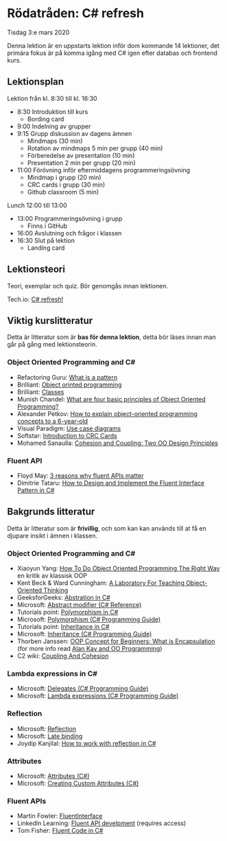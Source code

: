# Rödatråden: C# refresh

Tisdag 3:e mars 2020

Denna lektion är en uppstarts lektion inför dom kommande 14 lektioner, det primära fokus är på komma igång med C# igen efter databas och frontend kurs.

## Lektionsplan
Lektion från kl. 8:30 till kl. 16:30

* 8:30 Introduktion till kurs
  * Bording card
* 9:00 Indelning av grupper
* 9:15 Grupp diskussion av dagens ämnen
  * Mindmaps (30 min)
  * Rotation av mindmaps 5 min per grupp (40 min)
  * Förberedelse av presentation (10 min)
  * Presentation 2 min per grupp (20 min)
* 11:00 Förövning inför eftermiddagens programmeringsövning
  * Mindmap i grupp (20 min)
  * CRC cards i grupp (30 min)
  * Github classroom (5 min)

Lunch 12:00 till 13:00

* 13:00 Programmeringsövning i grupp
  * Finns i GitHub
* 16:00 Avslutning och frågor i klassen
* 16:30 Slut på lektion
  * Landing card

## Lektionsteori

Teori, exemplar och quiz. Bör genomgås innan lektionen.

Tech.io: [C# refresh!](https://tech.io/playgrounds/52999/c-refresh/welcome)

## Viktig kurslitteratur

Detta är litteratur som är **bas för denna lektion**, detta bör läses innan man går på gång med lektionsteorin.

### Object Oriented Programming and C#

* Refactoring Guru: [What is a pattern](https://refactoring.guru/design-patterns/what-is-pattern)
* Brilliant: [Object orinted programming](https://brilliant.org/wiki/object-oriented-programming/)
* Brilliant: [Classes](https://brilliant.org/wiki/classes-oop/)
* Munish Chandel: [What are four basic principles of Object Oriented Programming?](https://medium.com/@cancerian0684/what-are-four-basic-principles-of-object-oriented-programming-645af8b43727)
* Alexander Petkov: [How to explain object-oriented programming concepts to a 6-year-old](https://www.freecodecamp.org/news/object-oriented-programming-concepts-21bb035f7260/)
* Visual Paradigm: [Use case diagrams](https://www.visual-paradigm.com/guide/uml-unified-modeling-language/what-is-use-case-diagram/)
* Softstar: [Introduction to CRC Cards](http://lore.ua.ac.be/Teaching/SE3BAC/CRCIntro.pdf)
* Mohamed Sanaulla: [Cohesion and Coupling: Two OO Design Principles](https://sanaulla.info/2008/06/26/cohesion-and-coupling-two-oo-design-principles/)

### Fluent API

* Floyd May: [3 reasons why fluent APIs matter](https://www.pluralsight.com/blog/software-development/about-fluent-api)
* Dimitrie Tataru: [How to Design and Implement the Fluent Interface Pattern in C#](https://assist-software.net/blog/design-and-implement-fluent-interface-pattern-c)


## Bakgrunds litteratur
Detta är litteratur som är **frivillig**, och som kan kan används till at få en djupare insikt i ämnen i klassen.

### Object Oriented Programming and C#

* Xiaoyun Yang: [How To Do Object Oriented Programming The Right Way](https://codeburst.io/how-to-do-object-oriented-programming-the-right-way-1339c1a25286) en kritik av klassisk OOP
* Kent Beck & Ward Cunningham: [A Laboratory For Teaching  Object-Oriented Thinking](http://c2.com/doc/oopsla89/paper.html)
* GeeksforGeeks: [Abstration in C#](https://www.geeksforgeeks.org/c-sharp-abstraction/)
* Microsoft: [Abstract modifier (C# Reference)](https://docs.microsoft.com/en-us/dotnet/csharp/language-reference/keywords/abstract)
* Tutorials point: [Polymorphism in C#](https://www.tutorialspoint.com/csharp/csharp_polymorphism.htm)
* Microsoft: [Polymorphism (C# Programming Guide)](https://docs.microsoft.com/en-us/dotnet/csharp/programming-guide/classes-and-structs/polymorphism) 
* Tutorials point: [Inheritance in C#](https://www.tutorialspoint.com/csharp/csharp_inheritance.htm)
* Microsoft: [Inheritance (C# Programming Guide)](https://docs.microsoft.com/en-us/dotnet/csharp/programming-guide/classes-and-structs/inheritance)
* Thorben Janssen: [OOP Concept for Beginners: What is Encapsulation](https://stackify.com/oop-concept-for-beginners-what-is-encapsulation/)
  (for more info read [Alan Kay and OO Programming](https://ovid.github.io/articles/alan-kay-and-oo-programming.html))
* C2 wiki: [Coupling And Cohesion](https://wiki.c2.com/?CouplingAndCohesion)

### Lambda expressions in C#

* Microsoft: [Delegates (C# Programming Guide)](https://docs.microsoft.com/en-us/dotnet/csharp/programming-guide/delegates/)
* Microsoft: [Lambda expressions (C# Programming Guide)](https://docs.microsoft.com/en-us/dotnet/csharp/programming-guide/statements-expressions-operators/lambda-expressions)

### Reflection

* Microsoft: [Reflection](https://docs.microsoft.com/en-us/dotnet/csharp/programming-guide/concepts/reflection)
* Microsoft: [Late binding](https://docs.microsoft.com/en-us/dotnet/framework/reflection-and-codedom/dynamically-loading-and-using-types)
* Joydip Kanjilal: [How to work with reflection in C#](https://www.infoworld.com/article/3027240/how-to-work-with-reflection-in-c.html)

### Attributes

* Microsoft: [Attributes (C#)](https://docs.microsoft.com/en-us/dotnet/csharp/programming-guide/concepts/attributes/)
* Microsoft: [Creating Custom Attributes (C#)](https://docs.microsoft.com/en-us/dotnet/csharp/programming-guide/concepts/attributes/creating-custom-attributes)

### Fluent APIs

* Martin Fowler: [FluentInterface](https://martinfowler.com/bliki/FluentInterface.html)
* LinkedIn Learning: [Fluent API develpment](https://www.linkedin.com/learning/fluent-api-development-in-c-sharp/) (requires access)
* Tom Fisher: [Fluent Code in C#](https://www.red-gate.com/simple-talk/dotnet/net-framework/fluent-code-in-c/)